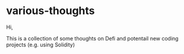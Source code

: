 # various-thoughts
Hi,

This is a collection of some thoughts on Defi and potentail new coding projects (e.g. using Solidity)
